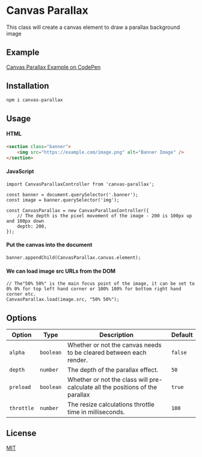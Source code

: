 # Canvas Parallax

This class will create a canvas element to draw a parallax background image

## Example

[Canvas Parallax Example on CodePen](https://codepen.io/meteora-digital/full/abMePNr)

## Installation

```bash
npm i canvas-parallax
```

## Usage

#### HTML

```html
<section class="banner">
    <img src="https://example.com/image.png" alt="Banner Image" />
</section>
```

#### JavaScript

```es6
import CanvasParallaxController from 'canvas-parallax';

const banner = document.querySelector('.banner');
const image = banner.querySelector('img');

const CanvasParallax = new CanvasParallaxController({
    // The depth is the pixel movement of the image - 200 is 100px up and 100px down
    depth: 200,
});
```

#### Put the canvas into the document

```es6
banner.appendChild(CanvasParallax.canvas.element);
```

#### We can load image src URLs from the DOM
```es6
// The"50% 50%" is the main focus point of the image, it can be set to 0% 0% for top left hand corner or 100% 100% for bottom right hand corner etc.
CanvasParallax.load(image.src, "50% 50%");
```

## Options

| Option | Type | Description | Default |
|--------|------|-------------|---------|
| `alpha` | `boolean` | Whether or not the canvas needs to be cleared between each render. | `false` |
| `depth` | `number` | The depth of the parallax effect. | `50` |
| `preload ` | `boolean` | Whether or not the class will pre-calculate all the positions of the parallax | `true` |
| `throttle` | `number` | The resize calculations throttle time in milliseconds. | `100` |

## License
[MIT](https://choosealicense.com/licenses/mit/)
